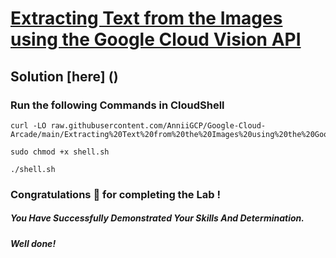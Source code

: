 # [Extracting Text from the Images using the Google Cloud Vision API](https://www.cloudskillsboost.google/paths/17/course_templates/18/labs/381944)

## Solution [here] ()

### Run the following Commands in CloudShell

```
curl -LO raw.githubusercontent.com/AnniiGCP/Google-Cloud-Arcade/main/Extracting%20Text%20from%20the%20Images%20using%20the%20Google%20Cloud%20Vision%20API/shell.sh

sudo chmod +x shell.sh

./shell.sh
```

### Congratulations 🎉 for completing the Lab !

##### *You Have Successfully Demonstrated Your Skills And Determination.*

#### *Well done!*

 

 
